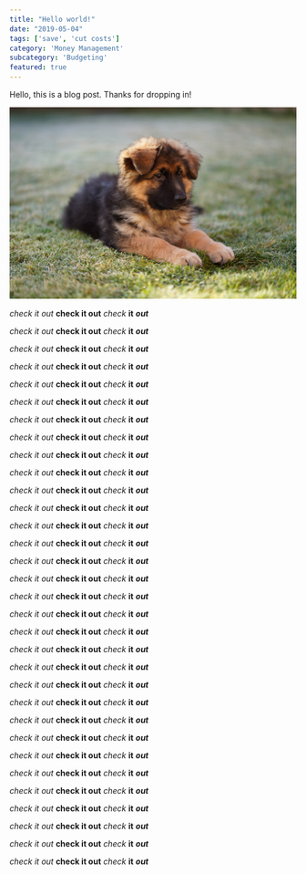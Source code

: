 ```yaml
---
title: "Hello world!"
date: "2019-05-04"
tags: ['save', 'cut costs']
category: 'Money Management'
subcategory: 'Budgeting'
featured: true
---
```


Hello, this is a blog post. Thanks for dropping in!

![Puppy](./puppy.jpg)

*check it out*
__check it out__
_check_
__it__
___out___

*check it out*
__check it out__
_check_
__it__
___out___

*check it out*
__check it out__
_check_
__it__
___out___

*check it out*
__check it out__
_check_
__it__
___out___

*check it out*
__check it out__
_check_
__it__
___out___

*check it out*
__check it out__
_check_
__it__
___out___

*check it out*
__check it out__
_check_
__it__
___out___

*check it out*
__check it out__
_check_
__it__
___out___

*check it out*
__check it out__
_check_
__it__
___out___


*check it out*
__check it out__
_check_
__it__
___out___


*check it out*
__check it out__
_check_
__it__
___out___


*check it out*
__check it out__
_check_
__it__
___out___


*check it out*
__check it out__
_check_
__it__
___out___


*check it out*
__check it out__
_check_
__it__
___out___


*check it out*
__check it out__
_check_
__it__
___out___


*check it out*
__check it out__
_check_
__it__
___out___


*check it out*
__check it out__
_check_
__it__
___out___


*check it out*
__check it out__
_check_
__it__
___out___


*check it out*
__check it out__
_check_
__it__
___out___


*check it out*
__check it out__
_check_
__it__
___out___


*check it out*
__check it out__
_check_
__it__
___out___


*check it out*
__check it out__
_check_
__it__
___out___


*check it out*
__check it out__
_check_
__it__
___out___


*check it out*
__check it out__
_check_
__it__
___out___


*check it out*
__check it out__
_check_
__it__
___out___


*check it out*
__check it out__
_check_
__it__
___out___


*check it out*
__check it out__
_check_
__it__
___out___


*check it out*
__check it out__
_check_
__it__
___out___


*check it out*
__check it out__
_check_
__it__
___out___


*check it out*
__check it out__
_check_
__it__
___out___


*check it out*
__check it out__
_check_
__it__
___out___


*check it out*
__check it out__
_check_
__it__
___out___
